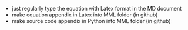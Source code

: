- just regularly type the equation with Latex format in the MD document
- make equation appendix in Latex into MML folder (in github)
- make source code appendix in Python into MML folder (in github)

